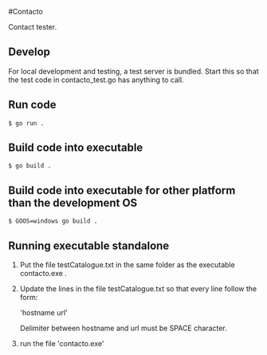#Contacto

Contact tester.

## Develop

For local development and testing, a test server is bundled. Start this so that the test code in contacto_test.go has anything to call.

## Run code

    $ go run .

## Build code into executable

    $ go build .
    
## Build code into executable for other platform than the development OS

    $ GOOS=windows go build .


## Running executable standalone

1. Put the file testCatalogue.txt in the same folder as the executable contacto.exe .

2. Update the lines in the file testCatalogue.txt so that every line follow the form:

    'hostname url'

    Delimiter between hostname and url must be SPACE character.

3. run the file 'contacto.exe' 
